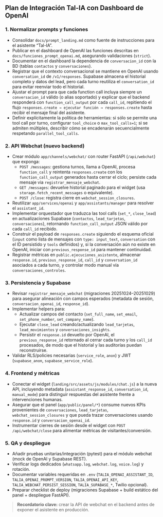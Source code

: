 ## Plan de Integración Tal-IA con Dashboard de OpenAI

### 1. Normalizar prompts y funciones
- Consolidar `docs/prompt_landing.md` como fuente de instrucciones para el asistente “Tal-IA”.
- Publicar en el dashboard de OpenAI las funciones descritas en `docs/funciones_prompt_openai.md`, asegurando validaciones (`strict`).
- Documentar en el dashboard la dependencia de `conversacion_id` con la BD (tablas `contactos` y `conversaciones`).
- Registrar que el contexto conversacional se mantiene en OpenAI usando `conversation_id` de `/v1/responses`. Supabase almacena el historial completo y datos del lead, pero cada turno reutiliza el `conversation_id` para evitar reenviar todo el historial.
- Ajustar el prompt para que cada function call incluya siempre un `conversacion_id` válido (o alias soportado) y explicar que el backend responderá con `function_call_output` por cada `call_id`, repitiendo el flujo `responses.create → ejecutar función → responses.create` hasta recibir el mensaje final del asistente.
- Definir explícitamente la política de herramientas: si sólo se permite una tool call por turno, configurar `tool_choice` o `max_tool_calls=1`; si se admiten múltiples, describir cómo se encadenarán secuencialmente respetando `parallel_tool_calls`.

### 2. API Webchat (nuevo backend)
- Crear módulo `app/channels/webchat/` con router FastAPI (`/api/webchat`) que exponga:
  - `POST /messages`: gestiona turnos, llama a OpenAI, procesa `function_call` y reintenta `responses.create` con los `function_call_output` generados hasta cerrar el ciclo; persiste cada mensaje via `registrar_mensaje_webchat`.
  - `GET /messages`: devuelve historial paginado para el widget (usa `storage.fetch_recent_messages` o equivalente).
  - `POST /close`: registra cierre en `webchat_session_closures`.
- Reutilizar `app/services/openai` y `app/assistants/manager` para resolver el `assistant_id`.
- Implementar orquestador que traduzca las tool calls (`set_*`, `close_lead`) en actualizaciones Supabase (`contactos`, `lead_tarjetas`, `conversaciones`), retornando `function_call_output` JSON válido por cada `call_id` recibido.
- Construir el payload de `responses.create` siguiendo el esquema oficial (`input` como lista de mensajes con `type: input_text`, `conversation` con el ID persistido y `tools` definidos) y, si la conversación aún no existe en OpenAI, iniciar con `previous_response_id` para mantener continuidad.
- Registrar métricas en `public.ejecuciones_asistente`, almacenar `response.id`, `previous_response_id`, `call_id` y `conversation_id` asociados a cada turno, y controlar modo manual vía `conversaciones_controles`.

### 3. Persistencia y Supabase
- Revisar `registrar_mensaje_webchat` (migraciones 20251024–20251029) para asegurar alineación con campos esperados (metadata de sesión, `conversacion_openai_id`, `response_id`).
- Implementar helpers para:
  - Actualizar campos del contacto (`set_full_name`, `set_email`, `set_phone_number`, `set_company_name`).
  - Ejecutar `close_lead` creando/actualizando `lead_tarjetas`, `lead_movimientos` y `conversaciones_insights`.
  - Persistir el `response.id` devuelto por OpenAI, el `previous_response_id` retornado al cerrar cada turno y los `call_id` procesados, de modo que el historial y las auditorías puedan reconstruirse.
- Validar RLS/policies necesarias (`service_role`, `anon`) y JWT (`supabase_anon`, `supabase_service_role`).

### 4. Frontend y métricas
- Conectar el widget (`landing/src/assets/js/modules/chat.js`) a la nueva API, incluyendo metadata (`assistant_response_id`, `conversation_id`, `manual_mode`) para distinguir respuestas del asistente frente a intervenciones humanas.
- Asegurar que el panel (`app/public/panel/*`) consume nuevos KPIs provenientes de `conversaciones`, `lead_tarjetas`, `webchat_session_closures` y que pueda trazar conversaciones usando `response.id` y `conversacion_openai_id`.
- Instrumentar cierres de sesión desde el widget con `POST /api/webchat/close` para alimentar métricas de visitantes/conversión.

### 5. QA y despliegue
- Añadir pruebas unitarias/integración (pytest) para el módulo webchat (mock de OpenAI y Supabase REST).
- Verificar logs dedicados (`whatsapp.log`, `webchat.log`, `voice.log`) y rotación.
- Documentar variables requeridas en `.env` (`TALIA_OPENAI_ASSISTANT_ID`, `TALIA_OPENAI_PROMPT_VERSION`, `TALIA_OPENAI_API_KEY`, `TALIA_WEBCHAT_PERSIST_SESSION`, `TALIA_SUPABASE_*`, Twilio opcional).
- Preparar checklist de deploy (migraciones Supabase + build estático del panel + despliegue FastAPI).

> **Recordatorio clave:** crear la API de webchat en el backend antes de exponer el asistente en producción.
